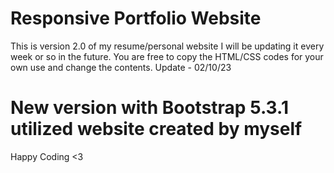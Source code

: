 # Responsive Portfolio Website
This is version 2.0 of my resume/personal website I will be updating it every week or so in the future.
You are free to copy the HTML/CSS codes for your own use and change the contents.
Update - 02/10/23
# New version with Bootstrap 5.3.1 utilized website created by myself
Happy Coding <3
